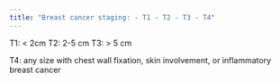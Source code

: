 ```yaml
---
title: "Breast cancer staging: - T1 - T2 - T3 - T4"
---
```

T1: &lt; 2cm
T2: 2-5 cm
T3: &gt; 5 cm

T4: any size with chest wall fixation, skin involvement, or inflammatory breast cancer

